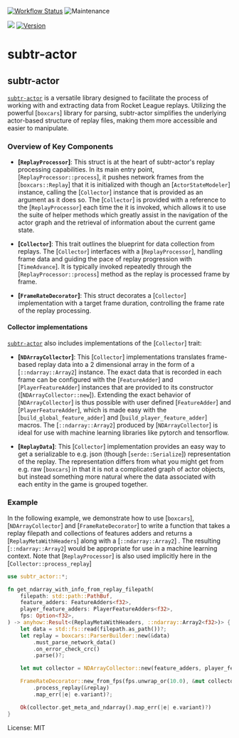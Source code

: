 [![Workflow Status](https://github.com/rlrml/subtr-actor/workflows/main/badge.svg)](https://github.com/rlrml/subtr-actor/actions?query=workflow%3A%22main%22)
![Maintenance](https://img.shields.io/badge/maintenance-activly--developed-brightgreen.svg)

[![](https://docs.rs/subtr-actor/badge.svg)](https://docs.rs/subtr-actor) [![Version](https://img.shields.io/crates/v/subtr-actor.svg?style=flat-square)](https://crates.io/crates/subtr-actor)
# subtr-actor

## subtr-actor

[`subtr-actor`](crate) is a versatile library designed to facilitate the
process of working with and extracting data from Rocket League replays.
Utilizing the powerful [`boxcars`] library for parsing, subtr-actor
simplifies the underlying actor-based structure of replay files, making them
more accessible and easier to manipulate.

### Overview of Key Components

- **[`ReplayProcessor`]**: This struct is at the heart of subtr-actor's
replay processing capabilities. In its main entry point,
[`ReplayProcessor::process`], it pushes network frames from the
[`boxcars::Replay`] that it is initialized with though an
[`ActorStateModeler`] instance, calling the [`Collector`] instance that is
provided as an argument as it does so. The [`Collector`] is provided with a
reference to the [`ReplayProcessor`] each time the it is invoked, which
allows it to use the suite of helper methods which greatly assist in the
navigation of the actor graph and the retrieval of information about the
current game state.

- **[`Collector`]**: This trait outlines the blueprint for data collection
from replays. The [`Collector`] interfaces with a [`ReplayProcessor`],
handling frame data and guiding the pace of replay progression with
[`TimeAdvance`]. It is typically invoked repeatedly through the
[`ReplayProcessor::process`] method as the replay is processed frame by
frame.

- **[`FrameRateDecorator`]**: This struct decorates a [`Collector`]
implementation with a target frame duration, controlling the frame rate of
the replay processing.

#### Collector implementations

[`subtr-actor`](crate) also includes implementations of the [`Collector`] trait:

- **[`NDArrayCollector`]**: This [`Collector`] implementations translates
frame-based replay data into a 2 dimensional array in the form of a
[`::ndarray::Array2`] instance. The exact data that is recorded in each
frame can be configured with the [`FeatureAdder`] and [`PlayerFeatureAdder`]
instances that are provided to its constructor ([`NDArrayCollector::new`]).
Extending the exact behavior of [`NDArrayCollector`] is thus possible with
user defined [`FeatureAdder`] and [`PlayerFeatureAdder`], which is made easy
with the [`build_global_feature_adder`] and [`build_player_feature_adder`]
macros. The [`::ndarray::Array2`] produced by [`NDArrayCollector`] is ideal
for use with machine learning libraries like pytorch and tensorflow.

- **[`ReplayData`]**: This [`Collector`] implementation provides an easy way
to get a serializable to e.g. json (though [`serde::Serialize`])
representation of the replay. The representation differs from what you might
get from e.g. raw [`boxcars`] in that it is not a complicated graph of actor
objects, but instead something more natural where the data associated with
each entity in the game is grouped together.

### Example

In the following example, we demonstrate how to use [`boxcars`],
[`NDArrayCollector`] and [`FrameRateDecorator`] to write a function that
takes a replay filepath and collections of features adders and returns a
[`ReplayMetaWithHeaders`] along with a [`::ndarray::Array2`] . The resulting
[`::ndarray::Array2`] would be appropriate for use in a machine learning
context. Note that [`ReplayProcessor`] is also used implicitly here in the
[`Collector::process_replay`]

```rust
use subtr_actor::*;

fn get_ndarray_with_info_from_replay_filepath(
    filepath: std::path::PathBuf,
    feature_adders: FeatureAdders<f32>,
    player_feature_adders: PlayerFeatureAdders<f32>,
    fps: Option<f32>,
) -> anyhow::Result<(ReplayMetaWithHeaders, ::ndarray::Array2<f32>)> {
    let data = std::fs::read(filepath.as_path())?;
    let replay = boxcars::ParserBuilder::new(&data)
        .must_parse_network_data()
        .on_error_check_crc()
        .parse()?;

    let mut collector = NDArrayCollector::new(feature_adders, player_feature_adders);

    FrameRateDecorator::new_from_fps(fps.unwrap_or(10.0), &mut collector)
        .process_replay(&replay)
        .map_err(|e| e.variant)?;

    Ok(collector.get_meta_and_ndarray().map_err(|e| e.variant)?)
}
```

License: MIT
